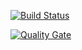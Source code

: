 [![Build Status](https://travis-ci.org/Gwalden/Eboutique.svg?branch=master)](https://travis-ci.org/Gwalden/Eboutique)

[![Quality Gate](https://sonarcloud.io/api/project_badges/measure?project=Gwalden_Eboutique&metric=alert_status)](https://sonarcloud.io/dashboard/index/project.key)
